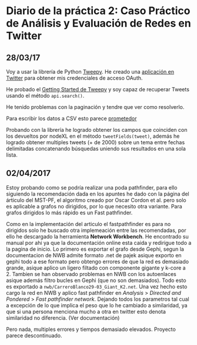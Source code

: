# Diario de la práctica 2: Caso Práctico de Análisis y Evaluación de Redes en Twitter
## 28/03/17
Voy a usar la librería de Python [Tweepy](http://www.tweepy.org/). He creado una [aplicación en Twitter](https://dev.twitter.com/) para obtener mis credenciales de acceso OAuth.

He probado el [Getting Started de Tweepy](http://docs.tweepy.org/en/v3.5.0/getting_started.html) y soy capaz de recuperar Tweets usando el método `api.search()`.

He tenido problemas con la paginación y tendre que ver como resolverlo.

Para escribir los datos a CSV esto parece  [prometedor](http://stackoverflow.com/a/21869560/6441806)

Probando con la librería he logrado obtener los campos que coinciden con los devueltos por nodeXL en el método `tweetFields(tweet)`, además he logrado obtener multiples tweets (+ de 2000) sobre un tema entre fechas delimitadas concatenando búsquedas uniendo sus resultados en una sola lista.

## 02/04/2017
Estoy probando como se podría realizar una poda pathfinder, para ello siguiendo la recomendación dada en los apuntes he dado con la página del árticulo del MST-PF, el algoritmo creado por Oscar Cordon et al. pero solo es aplicable a grafos no dirigidos, por lo que necesito otra variante. Para grafos dirigidos lo más rápido es un Fast pathfinder.

Como en la implementación del articulo el fastpathfinder es para no dirigidos solo he buscado otra implemeación entre las recomendadas, por ello he descargado la herramienta **Network Workbench**. He encontrado su manual por ahi ya que la documentación online esta caida y redirigue todo a la pagina de inicio. Lo primero es exportar el grafo desde Gephi, segun la documentacion de NWB admite formato .net de pajek asique exporto en gephi todo a ese formato pero obtengo errores de que la red es demasiado grande, asique aplico un ligero filtado con componente gigante y k-core a 2. Tambien se han observado problemas en NWB con los autoenlaces asique además filtro bucles en Gephi (que no son demasiados). Todo esto es exportado a `nwb/CarreroBlanco29-03_Giant_K2.net`. Una vez hecho esto cargo la red en NWB y aplico fast pathfinder en _Analysis_ > _Directed and Pondered_ > _Fast pathfinder network_. Dejando todos los parametros tal cual a excepción de lo que implica el peso que lo he cambiado a similaridad, ya que si una persona menciona mucho a otra en twitter esto denota similaridad no diferencia. (Ver documentación)

Pero nada, multiples errores y tiempos demasiado elevados. Proyecto parece descontinuado.
